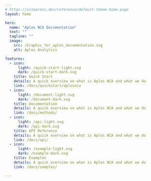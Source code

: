 ```yaml
---
# https://vitepress.dev/reference/default-theme-home-page
layout: home

hero:
  name: "Aplos NCA Documentation"
  text: ""
  tagline: ""
  image:
    src: /Graphic_for_aplos_documentation.svg
    alt: Aplos Analytics

features:
  - icon: 
      light: /quick-start-light.svg
      dark: /quick-start-dark.svg
    title: Quick Start
    details: A quick overview on what is Aplos NCA and what we do
    link: /docs/quickstart/aplosnca
  - icon: 
      light: /document-light.svg
      dark: /document-dark.svg
    title: Documentation
    details: A quick overview on what is Aplos NCA and what we do
    link: /docs/methods/
  - icon: 
      light: /api-light.svg
      dark: /api-dark.svg
    title: API Reference
    details: A quick overview on what is Aplos NCA and what we do
    link: /docs/api/
  - icon: 
      light: /example-light.svg
      dark: /example-dark.svg
    title: Examples
    details: A quick overview on what is Aplos NCA and what we do
    link: /docs/samples/

---
```


